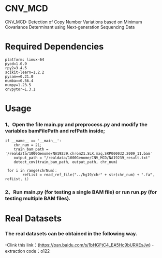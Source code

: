 # CNV_MCD
CNV_MCD: Detection of Copy Number Variations based on Minimum Covariance Determinant using Next-generation Sequencing Data
# Required Dependencies
```
platform: linux-64
pyod=1.0.9
rpy2=3.4.5
scikit-learn=1.2.2
pysam==0.21.0
numba==0.56.4
numpy=1.23.5
cnvpytor=1.3.1
```
# Usage
### 1、Open the file main.py and preprocess.py and modify the variables bamFilePath and refPath inside;
```
if __name__ == '__main__':
    chr_num = 21;
    train_bam_path = '/realdata/1000Genome/NA19239.chrom21.SLX.maq.SRP000032.2009_11.bam'
    output_path = "/realdata/1000Genome/CNV_MCD/NA19239_result.txt"
    detect_cnv(train_bam_path, output_path, chr_num)
```
```
 for i in range(chrNum):
        refList = read_ref_file("../hg19/chr" + str(chr_num) + ".fa", refList, i)
```
### 2、Run main.py (for testing a single BAM file) or run run.py (for testing multiple BAM files).
# Real Datasets
### The real datasets can be obtained in the following way.
-Clink this link：(https://pan.baidu.com/s/1bHGFtC4_EA5Hc9bURXEsJw) 
-extraction code：o122 
